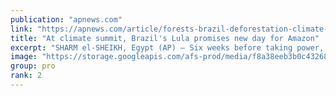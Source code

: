 ```yaml
---
publication: "apnews.com"
link: "https://apnews.com/article/forests-brazil-deforestation-climate-and-environment-782a100c87cb6cd83c949b2d106cc926"
title: "At climate summit, Brazil's Lula promises new day for Amazon"
excerpt: "SHARM el-SHEIKH, Egypt (AP) — Six weeks before taking power, Brazilian President-elect Luiz Inácio Lula da Silva on Wednesday told cheering crowds at the U.N. climate conference that he would crack do"
image: "https://storage.googleapis.com/afs-prod/media/f8a38eeb3b0c432683e70296d55f5962/3000.jpeg"
group: pro
rank: 2
---
```

